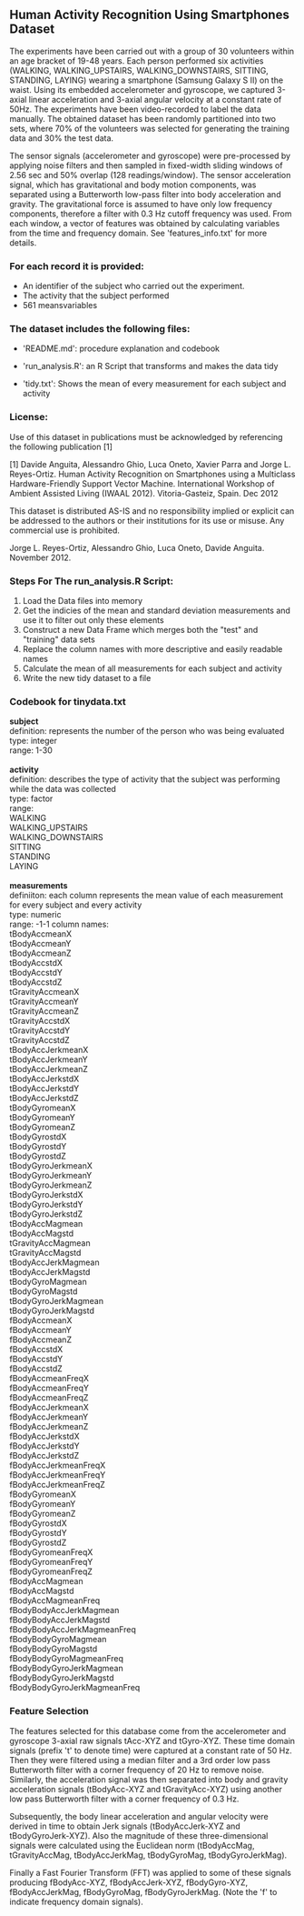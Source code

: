 Human Activity Recognition Using Smartphones Dataset
-----------------------------------------------------

The experiments have been carried out with a group of 30 volunteers within an age bracket of 19-48 years. Each person performed six activities (WALKING, WALKING_UPSTAIRS, WALKING_DOWNSTAIRS, SITTING, STANDING, LAYING) wearing a smartphone (Samsung Galaxy S II) on the waist. Using its embedded accelerometer and gyroscope, we captured 3-axial linear acceleration and 3-axial angular velocity at a constant rate of 50Hz. The experiments have been video-recorded to label the data manually. The obtained dataset has been randomly partitioned into two sets, where 70% of the volunteers was selected for generating the training data and 30% the test data. 

The sensor signals (accelerometer and gyroscope) were pre-processed by applying noise filters and then sampled in fixed-width sliding windows of 2.56 sec and 50% overlap (128 readings/window). The sensor acceleration signal, which has gravitational and body motion components, was separated using a Butterworth low-pass filter into body acceleration and gravity. The gravitational force is assumed to have only low frequency components, therefore a filter with 0.3 Hz cutoff frequency was used. From each window, a vector of features was obtained by calculating variables from the time and frequency domain. See 'features_info.txt' for more details. 


### For each record it is provided:

- An identifier of the subject who carried out the experiment.
- The activity that the subject performed
- 561 meansvariables 


### The dataset includes the following files:

- 'README.md': procedure explanation and codebook

- 'run_analysis.R': an R Script that transforms and makes the data tidy

- 'tidy.txt': Shows the mean of every measurement for each subject and activity


### License:

Use of this dataset in publications must be acknowledged by referencing the following publication [1]

[1] Davide Anguita, Alessandro Ghio, Luca Oneto, Xavier Parra and Jorge L. Reyes-Ortiz. Human Activity Recognition on Smartphones using a Multiclass Hardware-Friendly Support Vector Machine. International Workshop of Ambient Assisted Living (IWAAL 2012). Vitoria-Gasteiz, Spain. Dec 2012

This dataset is distributed AS-IS and no responsibility implied or explicit can be addressed to the authors or their institutions for its use or misuse. Any commercial use is prohibited.

Jorge L. Reyes-Ortiz, Alessandro Ghio, Luca Oneto, Davide Anguita. November 2012.



### Steps For The run_analysis.R Script:

1. Load the Data files into memory
2. Get the indicies of the mean and standard deviation measurements and use it to filter out only these elements
3. Construct a new Data Frame which merges both the "test" and "training" data sets
4. Replace the column names with more descriptive and easily readable names
5. Calculate the mean of all measurements for each subject and activity
6. Write the new tidy dataset to a file


### Codebook for tinydata.txt

**subject**  
	definition: represents the number of the person who was being evaluated  
	type: integer  
	range: 1-30  
<br />
**activity**  
	definition: describes the type of activity that the subject was performing while the data was collected  
	type: factor  
	range:  
		WALKING  
		WALKING_UPSTAIRS  
		WALKING_DOWNSTAIRS  
		SITTING  
		STANDING  
		LAYING  
<br />
**measurements**  
	definiiton: each column represents the mean value of each measurement for every subject and every activity  
	type: numeric  
	range: -1-1
	column names:  
		tBodyAccmeanX  
		tBodyAccmeanY  
		tBodyAccmeanZ  
		tBodyAccstdX  
		tBodyAccstdY  
		tBodyAccstdZ  
		tGravityAccmeanX  
		tGravityAccmeanY  
		tGravityAccmeanZ  
		tGravityAccstdX  
		tGravityAccstdY  
		tGravityAccstdZ  
		tBodyAccJerkmeanX  
		tBodyAccJerkmeanY  
		tBodyAccJerkmeanZ  
		tBodyAccJerkstdX  
		tBodyAccJerkstdY  
		tBodyAccJerkstdZ  
		tBodyGyromeanX  
		tBodyGyromeanY  
		tBodyGyromeanZ  
		tBodyGyrostdX  
		tBodyGyrostdY  
		tBodyGyrostdZ  
		tBodyGyroJerkmeanX  
		tBodyGyroJerkmeanY  
		tBodyGyroJerkmeanZ  
		tBodyGyroJerkstdX  
		tBodyGyroJerkstdY  
		tBodyGyroJerkstdZ  
		tBodyAccMagmean  
		tBodyAccMagstd  
		tGravityAccMagmean  
		tGravityAccMagstd  
		tBodyAccJerkMagmean  
		tBodyAccJerkMagstd  
		tBodyGyroMagmean  
		tBodyGyroMagstd  
		tBodyGyroJerkMagmean  
		tBodyGyroJerkMagstd  
		fBodyAccmeanX  
		fBodyAccmeanY  
		fBodyAccmeanZ  
		fBodyAccstdX  
		fBodyAccstdY  
		fBodyAccstdZ  
		fBodyAccmeanFreqX  
		fBodyAccmeanFreqY  
		fBodyAccmeanFreqZ  
		fBodyAccJerkmeanX  
		fBodyAccJerkmeanY  
		fBodyAccJerkmeanZ  
		fBodyAccJerkstdX  
		fBodyAccJerkstdY  
		fBodyAccJerkstdZ  
		fBodyAccJerkmeanFreqX  
		fBodyAccJerkmeanFreqY  
		fBodyAccJerkmeanFreqZ  
		fBodyGyromeanX  
		fBodyGyromeanY  
		fBodyGyromeanZ  
		fBodyGyrostdX  
		fBodyGyrostdY  
		fBodyGyrostdZ  
		fBodyGyromeanFreqX  
		fBodyGyromeanFreqY  
		fBodyGyromeanFreqZ  
		fBodyAccMagmean  
		fBodyAccMagstd  
		fBodyAccMagmeanFreq  
		fBodyBodyAccJerkMagmean  
		fBodyBodyAccJerkMagstd  
		fBodyBodyAccJerkMagmeanFreq  
		fBodyBodyGyroMagmean  
		fBodyBodyGyroMagstd  
		fBodyBodyGyroMagmeanFreq  
		fBodyBodyGyroJerkMagmean  
		fBodyBodyGyroJerkMagstd  
		fBodyBodyGyroJerkMagmeanFreq  

		
### Feature Selection

The features selected for this database come from the accelerometer and gyroscope 3-axial raw signals tAcc-XYZ and tGyro-XYZ. These time domain signals (prefix 't' to denote time) were captured at a constant rate of 50 Hz. Then they were filtered using a median filter and a 3rd order low pass Butterworth filter with a corner frequency of 20 Hz to remove noise. Similarly, the acceleration signal was then separated into body and gravity acceleration signals (tBodyAcc-XYZ and tGravityAcc-XYZ) using another low pass Butterworth filter with a corner frequency of 0.3 Hz.

Subsequently, the body linear acceleration and angular velocity were derived in time to obtain Jerk signals (tBodyAccJerk-XYZ and tBodyGyroJerk-XYZ). Also the magnitude of these three-dimensional signals were calculated using the Euclidean norm (tBodyAccMag, tGravityAccMag, tBodyAccJerkMag, tBodyGyroMag, tBodyGyroJerkMag). 

Finally a Fast Fourier Transform (FFT) was applied to some of these signals producing fBodyAcc-XYZ, fBodyAccJerk-XYZ, fBodyGyro-XYZ, fBodyAccJerkMag, fBodyGyroMag, fBodyGyroJerkMag. (Note the 'f' to indicate frequency domain signals). 
